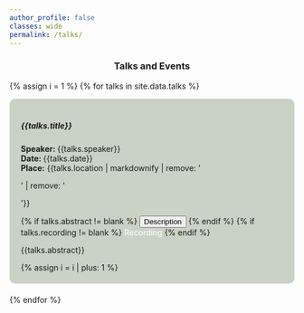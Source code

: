 ```yaml
---
author_profile: false
classes: wide
permalink: /talks/
---
```


<style>
#boxcolor {
  background-color: #CAD2C5;
  border-radius:10px;
  padding: 20px;
} 
</style> 

<h3 style="text-align:center;font-weight:bold"> Talks and Events </h3>
<script src="https://code.jquery.com/jquery-3.3.1.slim.min.js"></script>
<script src="https://stackpath.bootstrapcdn.com/bootstrap/4.3.1/js/bootstrap.min.js"></script>

{% assign i = 1 %}
{% for talks in site.data.talks %}
<div style="margin-bottom: 20px;">
  <div id="boxcolor">
    <h5 style='font-weight:bold'> {{talks.title}} </h5>
    <p>
      <b>Speaker: </b> {{talks.speaker}} <br>
      <b>Date: </b>  {{talks.date}}<br>
      <b>Place:</b> {{talks.location | markdownify | remove: '<p>' | remove: '</p>'}}
    </p>
    <div class="buttons">
      {% if talks.abstract  != blank %}
        <button class="btn btn-primary" style=' text-align: center'  data-toggle="collapse" data-target="#collapseExample{{ i }}" aria-expanded="false" aria-controls="collapseExample{{ i }}">
          Description
        </button>
      {% endif %}
      {% if talks.recording  != blank %}
        <a class="btn btn-secondary" href="{{talks.recording}}" style="color: white;text-decoration: none"> Recording</a>
      {% endif %}
      <div class="collapse" id="collapseExample{{ i }}">
        <p> {{talks.abstract}} </p>
      </div>
    </div>
    {% assign i = i | plus: 1 %}
  </div>
</div>
{% endfor %}
